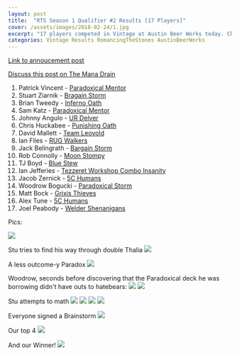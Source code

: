 ```yaml
---
layout: post
title:  "RTS Season 1 Qualifier #2 Results [17 Players]"
cover: /assets/images/2018-02-24/1.jpg
excerpt: "17 players competed in Vintage at Austin Beer Works today. Check out the results!"
categories: Vintage Results RomancingTheStones AustinBeerWorks
---
```


[Link to annoucement
post](http://themanadrain.com/topic/1750/2-24-18-austin-tx-100-proxy-vintage-austin-beerworks)

[Discuss this post on The Mana
Drain](http://themanadrain.com/topic/1776/24-february-2018-romancing-the-stones-pt-2-17-players)

1. Patrick Vincent - [Paradoxical Mentor](/assets/images/2018-02-24/deck-1.jpg)
2. Stuart Ziarnik - [Bragain Storm](/assets/images/2018-02-24/deck-2.jpg)
3. Brian Tweedy - [Inferno Oath](/assets/images/2018-02-24/deck-3.jpg)
4. Sam Katz - [Paradoxical Mentor](/assets/images/2018-02-24/deck-4.jpg)
5. Johnny Angulo - [UR Delver](/assets/images/2018-02-24/deck-5.jpg)
6. Chris Huckabee - [Punishing Oath](/assets/images/2018-02-24/deck-6.jpg)
7. David Mallett - [Team Leovold](/assets/images/2018-02-24/deck-7.jpg)
8. Ian Files - [RUG Walkers](/assets/images/2018-02-24/deck-8.jpg)
9. Jack Belingrath - [Bargain Storm](/assets/images/2018-02-24/deck-9.jpg)
10. Rob Connolly - [Moon Stompy](/assets/images/2018-02-24/deck-10.jpg)
11. TJ Boyd - [Blue Stew](/assets/images/2018-02-24/deck-11.jpg)
12. Ian Jefferies - [Tezzeret Workshop Combo Insanity](/assets/images/2018-02-24/deck-12.jpg)
13. Jacob Zernick - [5C Humans](/assets/images/2018-02-24/deck-13.jpg)
14. Woodrow Bogucki - [Paradoxical Storm](/assets/images/2018-02-24/deck-14.jpg)
15. Matt Bock - [Grixis Thieves](/assets/images/2018-02-24/deck-15.jpg)
16. Alex Tune - [5C Humans](/assets/images/2018-02-24/deck-16.jpg)
17. Joel Peabody - [Welder Shenanigans](/assets/images/2018-02-24/deck-17.jpg)

Pics:

![](/assets/images/2018-02-24/1.jpg)

Stu tries to find his way through double Thalia
![](/assets/images/2018-02-24/2.jpg)

A less outcome-y Paradox
![](/assets/images/2018-02-24/3.jpg)

Woodrow, seconds before discovering that the Paradoxical deck he was borrowing didn't have outs to
hatebears:
![](/assets/images/2018-02-24/4.jpg)
![](/assets/images/2018-02-24/5.jpg)

Stu attempts to math
![](/assets/images/2018-02-24/6.jpg)
![](/assets/images/2018-02-24/7.jpg)
![](/assets/images/2018-02-24/8.jpg)
![](/assets/images/2018-02-24/9.jpg)

Everyone signed a Brainstorm
![](/assets/images/2018-02-24/10.jpg)

Our top 4
![](/assets/images/2018-02-24/11.jpg)

And our Winner!
![](/assets/images/2018-02-24/12.jpg)
